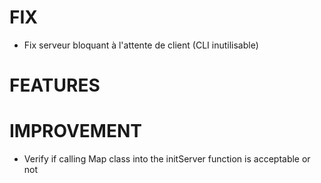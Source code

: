 # FIX
- Fix serveur bloquant à l'attente de client (CLI inutilisable)


# FEATURES


# IMPROVEMENT
- Verify if calling Map class into the initServer function is acceptable or not
